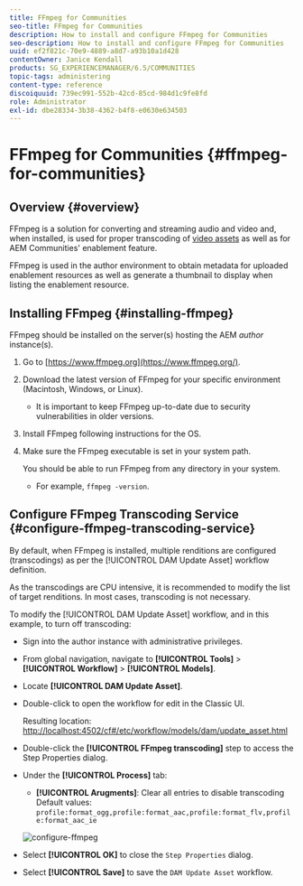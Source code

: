 ```yaml
---
title: FFmpeg for Communities
seo-title: FFmpeg for Communities
description: How to install and configure FFmpeg for Communities
seo-description: How to install and configure FFmpeg for Communities
uuid: ef2f821c-70e9-4889-a8d7-a93b10a1d428
contentOwner: Janice Kendall
products: SG_EXPERIENCEMANAGER/6.5/COMMUNITIES
topic-tags: administering
content-type: reference
discoiquuid: 739ec991-552b-42cd-85cd-984d1c9fe8fd
role: Administrator
exl-id: dbe28334-3b38-4362-b4f8-e0630e634503
---
```

# FFmpeg for Communities {#ffmpeg-for-communities}

## Overview {#overview}

FFmpeg is a solution for converting and streaming audio and video and, when installed, is used for proper transcoding of [video assets](../../help/sites-authoring/default-components-foundation.md#video) as well as for AEM Communities' enablement feature.

FFmpeg is used in the author environment to obtain metadata for uploaded enablement resources as well as generate a thumbnail to display when listing the enablement resource.

## Installing FFmpeg {#installing-ffmpeg}

FFmpeg should be installed on the server(s) hosting the AEM *author* instance(s).

1. Go to [https://www.ffmpeg.org](https://www.ffmpeg.org/).
1. Download the latest version of FFmpeg for your specific environment (Macintosh, Windows, or Linux).

    * It is important to keep FFmpeg up-to-date due to security vulnerabilities in older versions.

1. Install FFmpeg following instructions for the OS.

1. Make sure the FFmpeg executable is set in your system path.

   You should be able to run FFmpeg from any directory in your system.

    * For example, `ffmpeg -version`.

## Configure FFmpeg Transcoding Service {#configure-ffmpeg-transcoding-service}

By default, when FFmpeg is installed, multiple renditions are configured (transcodings) as per the [!UICONTROL DAM Update Asset] workflow definition.

As the transcodings are CPU intensive, it is recommended to modify the list of target renditions. In most cases, transcoding is not necessary.

To modify the [!UICONTROL DAM Update Asset] workflow, and in this example, to turn off transcoding:

* Sign into the author instance with administrative privileges.
* From global navigation, navigate to **[!UICONTROL Tools]** > **[!UICONTROL Workflow]** > **[!UICONTROL Models]**.
* Locate **[!UICONTROL DAM Update Asset]**.
* Double-click to open the workflow for edit in the Classic UI.

  Resulting location: [http://localhost:4502/cf#/etc/workflow/models/dam/update_asset.html](http://localhost:4502/cf#/etc/workflow/models/dam/update_asset.html)

* Double-click the **[!UICONTROL FFmpeg transcoding]** step to access the Step Properties dialog.
* Under the **[!UICONTROL Process]** tab:

  * **[!UICONTROL Arugments]**: Clear all entries to disable transcoding Default values: `profile:format_ogg,profile:format_aac,profile:format_flv,profile:format_aac_ie`

  ![configure-ffmpeg](assets/configure-ffmpeg.png)

* Select **[!UICONTROL OK]** to close the `Step Properties` dialog.

* Select **[!UICONTROL Save]** to save the `DAM Update Asset` workflow.
